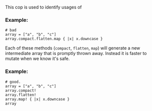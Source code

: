 This cop is used to identify usages of
### Example:
    # bad
    array = ["a", "b", "c"]
    array.compact.flatten.map { |x| x.downcase }

Each of these methods (`compact`, `flatten`, `map`) will generate a
new intermediate array that is promptly thrown away. Instead it is
faster to mutate when we know it's safe.

### Example:
    # good.
    array = ["a", "b", "c"]
    array.compact!
    array.flatten!
    array.map! { |x| x.downcase }
    array